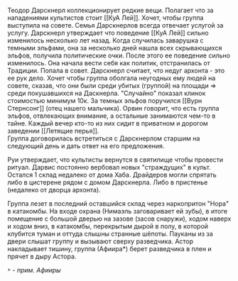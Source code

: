 Теодор Дарскнерл коллекционирует редкие вещи. Полагает что за нападениями культистов стоит [[КуА Лей]]. Хочет, чтобы группа выступила на совете. 
Семья Дарскнерлов всегда отвечает услугой за услугу.
Дарскнерл утверждает что поведение  [[КуА Лей]] сильно изменилось несколько лет назад. Когда случилась заварушка с темными эльфами, она за несколько дней нашла всех скрывающихся эльфов, получила политические очки. После этого ее поведение сильно изменилось. Она начала вести себя как политик, отстранилась от Традиции. Попала в совет. Дарскнерл считает, что недуг архонта - это ее рук дело. 
Хочет чтобы группа оболгала неугодных ему людей на совете, сказав, что они были среди убитых (группой) на площади => среди покушавшихся на Даскнерла.
"Случайно" показал клинок стоимостью минимум 10к.
За темных эльфов поручился [[Вурн Стернсонг]] (отец нашего мальчика). Орвин говорит, что есть группа эльфов, отвлекающих внимание, а остальные занимаются чем-то в тайне. Каждый вечер кто-то из них сидит в приватном и дорогом заведении [[Летящие перья]].  
Группа договорилась встретиться с Дарскнерлом старшим на следующий день и дать ответ на его предложения.

Руи утверждает, что культисты вернутся в святилище чтобы провести ритуал. Дарвис постоянно вербовал новых "страждущих" в культ.
Остался 1 склад недалеко от дома Хаба. 
Драйдеров могли спрятать либо в цистерене рядом с домом Дарскнерла.
Либо в пристенье (недалеко от дворца архонта).

Группа лезет в последний оставшийся склад через наркопритон "Нора" в катакомбы. На входе охрана (Нимаэль заговаривает ей зубы), в итоге помещение с большой дверью на зазове (засов снаружи), ходом наверх и ходом вниз, в катакомбы, перекрытым дырой в полу, в которой клубится туман и оттуда слышны странные шёпоты. Пауканы из за двери слышат группу и вызывают сверху разведчика. Астор накладывает тишину, группа (Афиира*)  берет разведчика в плен и прячет в дыру Астора.


`*` - *прим. Афииры*

